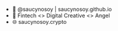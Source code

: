 - 👋 @saucynosoy | saucynosoy.github.io
- 👀 Fintech <> Digital Creative <> Angel
- 🌐 saucynosoy.crypto

<!---
saucynosoy/saucynosoy is a ✨ special ✨ repository because its `README.md` (this file) appears on your GitHub profile.
You can click the Preview link to take a look at your changes.
--->
